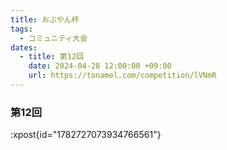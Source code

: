 ```yaml
---
title: おぶやん杯
tags:
  - コミュニティ大会
dates:
  - title: 第12回
    date: 2024-04-28 12:00:00 +09:00
    url: https://tonamel.com/competition/lVNmR
---
```


### 第12回
:xpost{id="1782727073934766561"}
